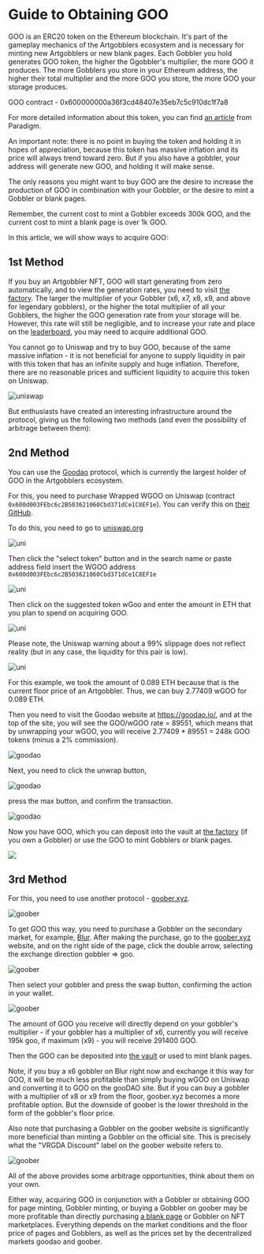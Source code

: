 # Guide to Obtaining GOO

GOO is an ERC20 token on the Ethereum blockchain. It's part of the gameplay mechanics of the Artgobblers ecosystem and is necessary for minting new Artgobblers or new blank pages. Each Gobbler you hold generates GOO token, the higher the Ggobbler's multiplier, the more GOO it produces. The more Gobblers you store in your Ethereum address, the higher their total multiplier and the more GOO you store, the more GOO your storage produces.

GOO contract - 0x600000000a36f3cd48407e35eb7c5c910dc1f7a8

For more detailed information about this token, you can find [an article](https://www.paradigm.xyz/2022/09/goo) from Paradigm.

An important note: there is no point in buying the token and holding it in hopes of appreciation, because this token has massive inflation and its price will always trend toward zero. But if you also have a gobbler, your address will generate new GOO, and holding it will make sense.

The only reasons you might want to buy GOO are the desire to increase the production of GOO in combination with your Gobbler, or the desire to mint a Gobbler or blank pages.

Remember, the current cost to mint a Gobbler exceeds 300k GOO, and the current cost to mint a blank page is over 1k GOO.

In this article, we will show ways to acquire GOO:

## 1st Method

If you buy an Artgobbler NFT, GOO will start generating from zero automatically, and to view the generation rates, you need to visit [the factory](https://artgobblers.com/factory). The larger the multiplier of your Gobbler (x6, x7, x8, x9, and above for legendary gobblers), or the higher the total multiplier of all your Gobblers, the higher the GOO generation rate from your storage will be.
However, this rate will still be negligible, and to increase your rate and place on the [leaderboard](https://artgobblers.dyor.fi/), you may need to acquire additional GOO.

You cannot go to Uniswap and try to buy GOO, because of the same massive inflation - it is not beneficial for anyone to supply liquidity in pair with this token that has an infinite supply and huge inflation. Therefore, there are no reasonable prices and sufficient liquidity to acquire this token on Uniswap.

![uniswap](https://gyazo.com/10835ecc641bc3c1224b215f77785427.png)

But enthusiasts have created an interesting infrastructure around the protocol, giving us the following two methods (and even the possibility of arbitrage between them):

## 2nd Method

You can use the [Goodao](https://goodao.io/) protocol, which is currently the largest holder of GOO in the Artgobblers ecosystem.

For this, you need to purchase Wrapped WGOO on Uniswap (contract `0x600d003FEbc6c2B503621060Cbd371dCe1C8EF1e`). You can verify this on [their GitHub](https://github.com/DaoGoo/Contracts).

To do this, you need to go to [uniswap.org](https://app.uniswap.org/) 

![uni](https://gyazo.com/5ee00868866a5f4d081d857469658be5.png)

Then click the "select token" button and in the search name or paste address field insert the WGOO address `0x600d003FEbc6c2B503621060Cbd371dCe1C8EF1e`

![uni](https://gyazo.com/c2ed6e4fec4020e31141caf9a329698b.png)

Then click on the suggested token wGoo and enter the amount in ETH that you plan to spend on acquiring GOO.

![uni](https://gyazo.com/fa046454b2ef93724277bb0383264ada.png)

Please note, the Uniswap warning about a 99% slippage does not reflect reality (but in any case, the liquidity for this pair is low).

![uni](https://gyazo.com/2cec899b16933c64dab0c6568759a142.png)

For this example, we took the amount of 0.089 ETH because that is the current floor price of an Artgobbler. Thus, we can buy 2.77409 wGOO for 0.089 ETH.

Then you need to visit the Goodao website at https://goodao.io/, and at the top of the site, you will see the GOO/wGOO rate = 89551, which means that by unwrapping your wGOO, you will receive 2.77409 * 89551 = 248k GOO tokens (minus a 2% commission).

![goodao](https://gyazo.com/7bb566ada4947ec9267f21494a72f769.png)

Next, you need to click the unwrap button, 

![goodao](https://gyazo.com/90bd399ff6a16fdb4eb84287db83529b.png)

press the max button, and confirm the transaction. 

![goodao](https://gyazo.com/30709921962a12cef35b3e11c9582946.png)

Now you have GOO, which you can deposit into the vault at [the factory](https://artgobblers.com/factory) (if you own a Gobbler) or use the GOO to mint Gobblers or blank pages.

[]()
![](https://gyazo.com/1c21cbab50c33c9b16a4c4b047ad8f4b.png)

## 3rd Method
For this, you need to use another protocol - [goober.xyz](https://goober.xyz/). 

![goober](https://gyazo.com/60a3e821718a617bcfc86b0d8b230fa1.png)

To get GOO this way, you need to purchase a Gobbler on the secondary market, for example, [Blur](https://blur.io/collection/artgobblers).
After making the purchase, go to the [goober.xyz](https://goober.xyz/) website, and on the right side of the page, click the double arrow, selecting the exchange direction gobbler => goo.

![goober](https://gyazo.com/b92799100004a7892e9b691eee19bf86.png)

Then select your gobbler and press the swap button, confirming the action in your wallet.

![goober](https://gyazo.com/ff622fc22d09408d2c090569b35e455f.png)

The amount of GOO you receive will directly depend on your gobbler's multiplier - if your gobbler has a multiplier of x6, currently you will receive 195k goo, if maximum (x9) - you will receive 291400 GOO.

Then the GOO can be deposited into [the vault](https://artgobblers.com/factory) or used to mint blank pages.

Note, if you buy a x6 gobbler on Blur right now and exchange it this way for GOO, it will be much less profitable than simply buying wGOO on Uniswap and converting it to GOO on the gooDAO site. But if you can buy a gobbler with a multiplier of x8 or x9 from the floor, goober.xyz becomes a more profitable option. But the downside of goober is the lower threshold in the form of the gobbler's floor price.

Also note that purchasing a Gobbler on the goober website is significantly more beneficial than minting a Gobbler on the official site. This is precisely what the "VRGDA Discount" label on the goober website refers to.

![goober](https://gyazo.com/a9b250242dc55e3057504cfe721bca05.png)

All of the above provides some arbitrage opportunities, think about them on your own.

Either way, acquiring GOO in conjunction with a Gobbler or obtaining GOO for page minting, Gobbler minting, or buying a Gobbler on goober may be more profitable than directly purchasing [a blank page](https://blur.io/collection/pages?traits=%7B%22Glamination+Status%22%3A%5B%22Blank%22%5D%7D) or Gobbler on NFT marketplaces. Everything depends on the market conditions and the floor price of pages and Gobblers, as well as the prices set by the decentralized markets goodao and goober.




